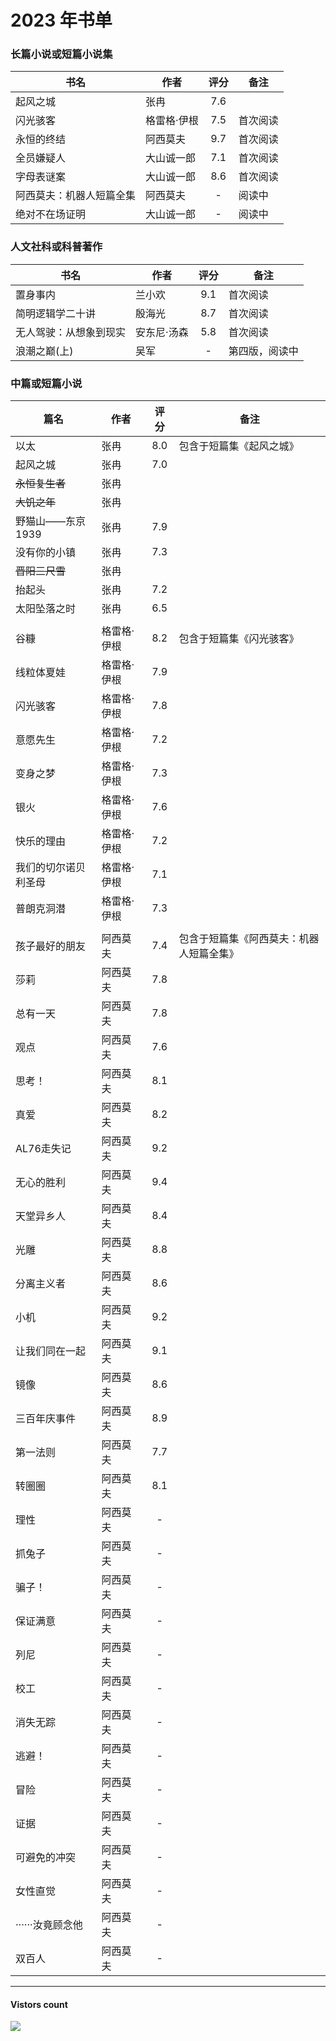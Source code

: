 # 2023 年书单

### 长篇小说或短篇小说集
| 书名 | 作者 | 评分 | 备注 |
| --- | --- | :---: | --- |
| 起风之城 | 张冉 | 7.6 | |
| 闪光骇客 | 格雷格·伊根 | 7.5 | 首次阅读 |
| 永恒的终结 | 阿西莫夫 | 9.7 | 首次阅读 |
| 全员嫌疑人 | 大山诚一郎 | 7.1 | 首次阅读 |
| 字母表谜案 | 大山诚一郎 | 8.6 | 首次阅读 |
| 阿西莫夫：机器人短篇全集 | 阿西莫夫 | - | 阅读中 |
| 绝对不在场证明 | 大山诚一郎 | - | 阅读中 |


### 人文社科或科普著作
| 书名 | 作者 | 评分 | 备注 |
| --- | --- | :---: | --- |
| 置身事内 | 兰小欢 | 9.1 | 首次阅读 |
| 简明逻辑学二十讲 | 殷海光 | 8.7 | 首次阅读 |
| 无人驾驶：从想象到现实 | 安东尼·汤森 | 5.8 | 首次阅读 |
| 浪潮之巅(上) | 吴军 | - | 第四版，阅读中 |


### 中篇或短篇小说
| 篇名 | 作者 | 评分 | 备注 |
| --- | --- | :---: | --- |
| 以太 | 张冉 | 8.0 | 包含于短篇集《起风之城》 |
| 起风之城 | 张冉 | 7.0 | |
| ~~永恒复生者~~ | 张冉 | | |
| ~~大饥之年~~ | 张冉 | | |
| 野猫山——东京1939 | 张冉 | 7.9 | |
| 没有你的小镇 | 张冉 | 7.3 | |
| ~~晋阳三尺雪~~ | 张冉 | | |
| 抬起头 | 张冉 | 7.2 | |
| 太阳坠落之时 | 张冉 | 6.5 | |
| | | | |
| 谷糠 | 格雷格·伊根 | 8.2 | 包含于短篇集《闪光骇客》 |
| 线粒体夏娃 | 格雷格·伊根 | 7.9 | |
| 闪光骇客 | 格雷格·伊根 | 7.8 | |
| 意愿先生 | 格雷格·伊根 | 7.2 | |
| 变身之梦 | 格雷格·伊根 | 7.3 | |
| 银火 | 格雷格·伊根 | 7.6 | |
| 快乐的理由 | 格雷格·伊根 | 7.2 | |
| 我们的切尔诺贝利圣母 | 格雷格·伊根 | 7.1 | |
| 普朗克洞潜 | 格雷格·伊根 | 7.3 | |
| | | | |
| 孩子最好的朋友 | 阿西莫夫 | 7.4 | 包含于短篇集《阿西莫夫：机器人短篇全集》 |
| 莎莉 | 阿西莫夫 | 7.8 | |
| 总有一天 | 阿西莫夫 | 7.8 | |
| 观点 | 阿西莫夫 | 7.6 | |
| 思考！ | 阿西莫夫 | 8.1 | |
| 真爱 | 阿西莫夫 | 8.2 | |
| AL76走失记 | 阿西莫夫 | 9.2 | |
| 无心的胜利 | 阿西莫夫 | 9.4 | |
| 天堂异乡人 | 阿西莫夫 | 8.4 | |
| 光雕 | 阿西莫夫 | 8.8 | |
| 分离主义者 | 阿西莫夫 | 8.6 | |
| 小机 | 阿西莫夫 | 9.2 | |
| 让我们同在一起 | 阿西莫夫 | 9.1 | |
| 镜像 | 阿西莫夫 | 8.6 | |
| 三百年庆事件 | 阿西莫夫 | 8.9 | |
| 第一法则 | 阿西莫夫 | 7.7 | |
| 转圈圈 | 阿西莫夫 | 8.1 | |
| 理性 | 阿西莫夫 | - | |
| 抓兔子 | 阿西莫夫 | - | |
| 骗子！ | 阿西莫夫 | - | |
| 保证满意 | 阿西莫夫 | - | |
| 列尼 | 阿西莫夫 | - | |
| 校工 | 阿西莫夫 | - | |
| 消失无踪 | 阿西莫夫 | - | |
| 逃避！ | 阿西莫夫 | - | |
| 冒险 | 阿西莫夫 | - | |
| 证据 | 阿西莫夫 | - | |
| 可避免的冲突 | 阿西莫夫 | - | |
| 女性直觉 | 阿西莫夫 | - | |
| ······汝竟顾念他 | 阿西莫夫 | - | |
| 双百人 | 阿西莫夫 | - | |

-------------
#### Vistors count
<img src="https://profile-counter.glitch.me/chuxiaonan/count.svg" />
